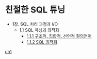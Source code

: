 # 친절한 SQL 튜닝 

- 1장. SQL 처리 과정과 I/O
  - 1.1 SQL 파싱과 최적화
    - [1.1.1 구조적, 집합적, 선언적 질의언어](https://github.com/RhinoD8368/book_study/blob/main/ch1/1.1.1%20%EA%B5%AC%EC%A1%B0%EC%A0%81%2C%20%EC%A7%91%ED%95%A9%EC%A0%81%2C%20%EC%84%A0%EC%96%B8%EC%A0%81%20%EC%A7%88%EC%9D%98%20%EC%96%B8%EC%96%B4.md)
    - [1.1.2 SQL 최적화]()

[ch1](https://github.com/sengmin14/-/blob/main/ch1/%EC%9A%B4%EC%98%81%EC%B2%B4%EC%A0%9C.md)
